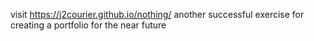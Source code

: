 visit https://j2courier.github.io/nothing/ another successful exercise for creating a portfolio for the near future
